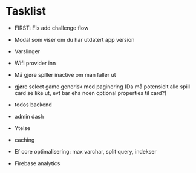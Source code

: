 # Tasklist

- FIRST: Fix add challenge flow

- Modal som viser om du har utdatert app version
- Varslinger
- Wifi provider inn
- Må gjøre spiller inactive om man faller ut
- gjøre select game generisk med paginering (Da må potensielt alle spill card se like ut, evt bar eha noen optional properties til card?)

- todos backend
- admin dash

- Ytelse
- caching
- Ef core optimalisering: max varchar, split query, indekser
- Firebase analytics

